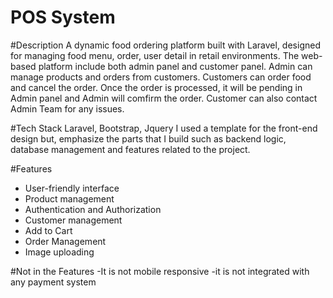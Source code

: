 # POS System

#Description
A dynamic food ordering platform built with Laravel, designed for managing food menu, order, user detail in retail environments.
The web-based platform include both admin panel and customer panel. Admin can manage products and orders from customers.
Customers can order food and cancel the order. Once the order is processed, it will be pending in Admin panel and Admin will comfirm the order. 
Customer can also contact Admin Team for any issues.

#Tech Stack
Laravel, Bootstrap, Jquery
I used a template for the front-end design but, emphasize the parts that I build such as backend logic, database management and features related to the project.

#Features
- User-friendly interface
- Product management
- Authentication and Authorization 
- Customer management
- Add to Cart
- Order Management
- Image uploading

#Not in the Features
-It is not mobile responsive 
-it is not integrated with any payment system
